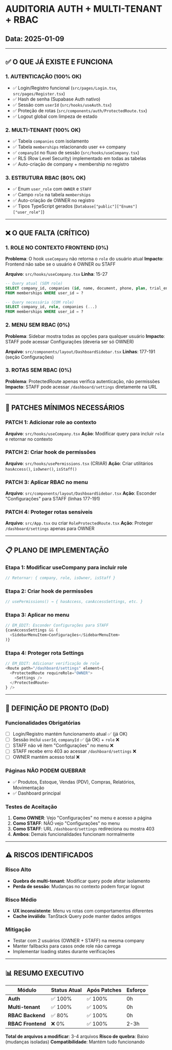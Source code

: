 # AUDITORIA AUTH + MULTI-TENANT + RBAC
## Data: 2025-01-09

---

## ✅ O QUE JÁ EXISTE E FUNCIONA

### 1. **AUTENTICAÇÃO (100% OK)**
- ✅ Login/Registro funcional (`src/pages/Login.tsx`, `src/pages/Register.tsx`)
- ✅ Hash de senha (Supabase Auth nativo)
- ✅ Sessão com `userId` (`src/hooks/useAuth.tsx`)
- ✅ Proteção de rotas (`src/components/auth/ProtectedRoute.tsx`)
- ✅ Logout global com limpeza de estado

### 2. **MULTI-TENANT (100% OK)**
- ✅ Tabela `companies` com isolamento
- ✅ Tabela `memberships` relacionando user ↔ company
- ✅ `companyId` no fluxo de sessão (`src/hooks/useCompany.tsx`)
- ✅ RLS (Row Level Security) implementado em todas as tabelas
- ✅ Auto-criação de company + membership no registro

### 3. **ESTRUTURA RBAC (80% OK)**
- ✅ Enum `user_role` com `OWNER` e `STAFF`
- ✅ Campo `role` na tabela `memberships`
- ✅ Auto-criação de OWNER no registro
- ✅ Tipos TypeScript gerados (`Database["public"]["Enums"]["user_role"]`)

---

## ❌ O QUE FALTA (CRÍTICO)

### 1. **ROLE NO CONTEXTO FRONTEND (0%)**
**Problema**: O hook `useCompany` não retorna o `role` do usuário atual
**Impacto**: Frontend não sabe se o usuário é OWNER ou STAFF

**Arquivo**: `src/hooks/useCompany.tsx`
**Linha**: 15-27
```sql
-- Query atual (SEM role)
SELECT company_id, companies (id, name, document, phone, plan, trial_ends_at)
FROM memberships WHERE user_id = ?

-- Query necessária (COM role)  
SELECT company_id, role, companies (...)
FROM memberships WHERE user_id = ?
```

### 2. **MENU SEM RBAC (0%)**
**Problema**: Sidebar mostra todas as opções para qualquer usuário
**Impacto**: STAFF pode acessar Configurações (deveria ser só OWNER)

**Arquivo**: `src/components/layout/DashboardSidebar.tsx`
**Linhas**: 177-191 (seção Configurações)

### 3. **ROTAS SEM RBAC (0%)**
**Problema**: ProtectedRoute apenas verifica autenticação, não permissões
**Impacto**: STAFF pode acessar `/dashboard/settings` diretamente na URL

---

## 🔧 PATCHES MÍNIMOS NECESSÁRIOS

### **PATCH 1: Adicionar role ao contexto**
**Arquivo**: `src/hooks/useCompany.tsx`
**Ação**: Modificar query para incluir `role` e retornar no contexto

### **PATCH 2: Criar hook de permissões**
**Arquivo**: `src/hooks/usePermissions.tsx` (CRIAR)
**Ação**: Criar utilitários `hasAccess()`, `isOwner()`, `isStaff()`

### **PATCH 3: Aplicar RBAC no menu**
**Arquivo**: `src/components/layout/DashboardSidebar.tsx`
**Ação**: Esconder "Configurações" para STAFF (linhas 177-191)

### **PATCH 4: Proteger rotas sensíveis**
**Arquivo**: `src/App.tsx` ou criar `RoleProtectedRoute.tsx`
**Ação**: Proteger `/dashboard/settings` apenas para OWNER

---

## 📋 PLANO DE IMPLEMENTAÇÃO

### **Etapa 1**: Modificar useCompany para incluir role
```typescript
// Retornar: { company, role, isOwner, isStaff }
```

### **Etapa 2**: Criar hook de permissões
```typescript
// usePermissions() → { hasAccess, canAccessSettings, etc. }
```

### **Etapa 3**: Aplicar no menu
```typescript
// EM_EDIT: Esconder Configurações para STAFF
{canAccessSettings && (
  <SidebarMenuItem>Configurações</SidebarMenuItem>
)}
```

### **Etapa 4**: Proteger rota Settings
```typescript
// EM_EDIT: Adicionar verificação de role
<Route path="/dashboard/settings" element={
  <ProtectedRoute requireRole="OWNER">
    <Settings />
  </ProtectedRoute>
} />
```

---

## 🎯 DEFINIÇÃO DE PRONTO (DoD)

### **Funcionalidades Obrigatórias**
- [ ] Login/Registro mantém funcionamento atual ✅ (já OK)
- [ ] Sessão inclui `userId`, `companyId` ✅ (já OK) + `role` ❌
- [ ] STAFF não vê item "Configurações" no menu ❌
- [ ] STAFF recebe erro 403 ao acessar `/dashboard/settings` ❌
- [ ] OWNER mantém acesso total ❌

### **Páginas NÃO PODEM QUEBRAR**
- ✅ Produtos, Estoque, Vendas (PDV), Compras, Relatórios, Movimentação
- ✅ Dashboard principal

### **Testes de Aceitação**
1. **Como OWNER**: Vejo "Configurações" no menu e acesso a página
2. **Como STAFF**: NÃO vejo "Configurações" no menu
3. **Como STAFF**: URL `/dashboard/settings` redireciona ou mostra 403
4. **Ambos**: Demais funcionalidades funcionam normalmente

---

## ⚠️ RISCOS IDENTIFICADOS

### **Risco Alto**
- **Quebra de multi-tenant**: Modificar query pode afetar isolamento
- **Perda de sessão**: Mudanças no contexto podem forçar logout

### **Risco Médio** 
- **UX inconsistente**: Menu vs rotas com comportamentos diferentes
- **Cache inválido**: TanStack Query pode manter dados antigos

### **Mitigação**
- Testar com 2 usuários (OWNER + STAFF) na mesma company
- Manter fallbacks para casos onde role não carrega
- Implementar loading states durante verificações

---

## 📊 RESUMO EXECUTIVO

| Módulo | Status Atual | Após Patches | Esforço |
|--------|-------------|--------------|---------|
| **Auth** | ✅ 100% | ✅ 100% | 0h |
| **Multi-tenant** | ✅ 100% | ✅ 100% | 0h |
| **RBAC Backend** | ✅ 80% | ✅ 100% | 0h |
| **RBAC Frontend** | ❌ 0% | ✅ 100% | 2-3h |

**Total de arquivos a modificar**: 3-4 arquivos
**Risco de quebra**: Baixo (mudanças isoladas)
**Compatibilidade**: Mantém tudo funcionando